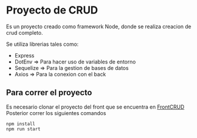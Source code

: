 # Proyecto de CRUD

Es un proyecto creado como framework Node, donde se realiza creacion de crud completo.

Se utiliza librerias tales como:
+ Express
+ DotEnv => Para hacer uso de variables de entorno
+ Sequelize => Para la gestion de bases de datos
+ Axios => Para la conexion con el back

## Para correr el proyecto
Es necesario clonar el proyecto del front que se encuentra en [FrontCRUD](https://github.com/Duvio01/PruebaBodyFront)
Posterior correr los siguientes comandos
```
npm install
npm run start
```
